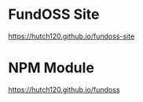 # FundOSS Site

https://hutch120.github.io/fundoss-site

# NPM Module

https://hutch120.github.io/fundoss
